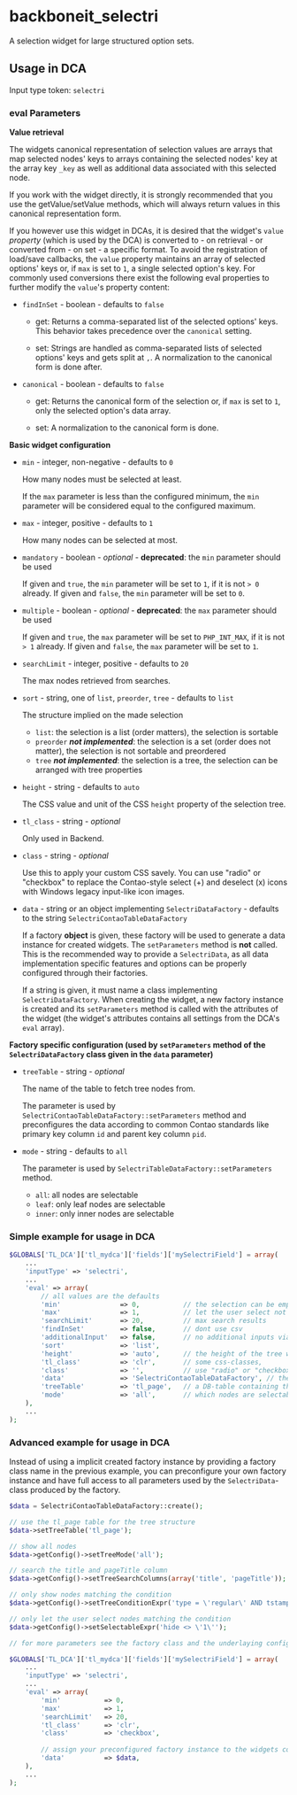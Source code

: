 # backboneit_selectri

A selection widget for large structured option sets.

## Usage in DCA

Input type token: `selectri`

### eval Parameters

**Value retrieval**

The widgets canonical representation of selection values are arrays that map
selected nodes' keys to arrays containing the selected nodes' key at the array
key `_key` as well as additional data associated with this selected node.

If you work with the widget directly, it is strongly recommended that you use
the getValue/setValue methods, which will always return values in this canonical
representation form.

If you however use this widget in DCAs, it is desired that the widget's `value`
*property* (which is used by the DCA) is converted to - on retrieval - or
converted from - on set - a specific format. To avoid the registration of
load/save callbacks, the `value` property maintains an array of selected
options' keys or, if `max` is set to `1`, a single selected option's key. For
commonly used conversions there exist the following eval properties to further
modify the `value`'s property content: 

*	`findInSet` - boolean - defaults to `false`

	- get: Returns a comma-separated list of the selected options' keys. This
behavior takes precedence over the `canonical` setting.
	
	- set: Strings are handled as comma-separated lists of selected options'
keys and gets split at `,`. A normalization to the canonical form is done after.
	
	
*	`canonical` - boolean - defaults to `false`

	- get: Returns the canonical form of the selection or, if `max` is set to
`1`, only the selected option's data array.
	
	- set: A normalization to the canonical form is done.


**Basic widget configuration**

*	`min` - integer, non-negative - defaults to `0`

	How many nodes must be selected at least.

	If the `max` parameter is less than the configured minimum, the `min`
parameter will be considered equal to the configured maximum.


*	`max` - integer, positive - defaults to `1`

	How many nodes can be selected at most.


*	`mandatory` - boolean - *optional* - **deprecated**: the `min` parameter
should be used

	If given and `true`, the `min` parameter will be set to `1`, if it is not
`> 0` already.
	If given and `false`, the `min` parameter will be set to `0`.


*	`multiple` - boolean - *optional* - **deprecated**: the `max` parameter
should be used
	
	If given and `true`, the `max` parameter will be set to `PHP_INT_MAX`, if it
is not `> 1` already.
	If given and `false`, the `max` parameter will be set to `1`.


*	`searchLimit` - integer, positive - defaults to `20`

	The max nodes retrieved from searches.


*	`sort` - string, one of `list`, `preorder`, `tree` - defaults to `list`

	The structure implied on the made selection
	
	- `list`: the selection is a list (order matters), the selection is
sortable
	- `preorder` ***not implemented***: the selection is a set (order does not
matter), the selection is not sortable and preordered
	- `tree` ***not implemented***: the selection is a tree, the selection can
be arranged with tree properties


*	`height` - string - defaults to `auto`

	The CSS value and unit of the CSS `height` property of the selection tree.


*	`tl_class` - string - *optional*

	Only used in Backend.


*	`class` - string - *optional*

	Use this to apply your custom CSS savely. You can use "radio" or "checkbox"
to replace the Contao-style select (+) and deselect (x) icons with Windows
legacy input-like icon images.


*	`data` - string or an object implementing `SelectriDataFactory` - defaults
to the string `SelectriContaoTableDataFactory`

	If a factory **object** is given, these factory will be used to generate
a data instance for created widgets. The `setParameters` method is **not**
called. This is the recommended way to provide a `SelectriData`, as all data
implementation specific features and options can be properly configured through
their factories.
	
	If a string is given, it must name a class implementing
`SelectriDataFactory`. When creating the widget, a new factory instance is
created and its `setParameters` method is called with the attributes of the
widget (the widget's attributes contains all settings from the DCA's `eval`
array).


**Factory specific configuration (used by `setParameters` method of the
`SelectriDataFactory` class given in the `data` parameter)**

*	`treeTable` - string - *optional*
	
	The name of the table to fetch tree nodes from.
	
	The parameter is used by `SelectriContaoTableDataFactory::setParameters`
method and preconfigures the data according to common Contao standards like
primary key column `id` and parent key column `pid`.

*	`mode` - string - defaults to `all`

	The parameter is used by `SelectriTableDataFactory::setParameters`
method.

	- `all`: all nodes are selectable
	- `leaf`: only leaf nodes are selectable
	- `inner`: only inner nodes are selectable


### Simple example for usage in DCA

```php
$GLOBALS['TL_DCA']['tl_mydca']['fields']['mySelectriField'] = array(
	...
	'inputType' => 'selectri',
	...
	'eval' => array(
    	// all values are the defaults
		'min'				=> 0,			// the selection can be empty
		'max'				=> 1,			// let the user select not more than 1 item
		'searchLimit'		=> 20,			// max search results
		'findInSet'			=> false,		// dont use csv
		'additionalInput'	=> false,		// no additional inputs via node content callback is injected
		'sort'				=> 'list',
		'height'			=> 'auto',		// the height of the tree widget
		'tl_class'			=> 'clr',		// some css-classes,
		'class'				=> '',			// use "radio" or "checkbox" to replace the icons
		'data'				=> 'SelectriContaoTableDataFactory', // the data factory class to use
		'treeTable'			=> 'tl_page',	// a DB-table containing the tree structure (Contao-like adjacency list)
		'mode'				=> 'all',		// which nodes are selectable: "all", "leaf", "inner"
	),
	...
);
```

### Advanced example for usage in DCA

Instead of using a implicit created factory instance by providing a factory
class name in the previous example, you can preconfigure your own factory
instance and have full access to all parameters used by the `SelectriData`-class
produced by the factory.

```php
$data = SelectriContaoTableDataFactory::create();

// use the tl_page table for the tree structure
$data->setTreeTable('tl_page');

// show all nodes
$data->getConfig()->setTreeMode('all');

// search the title and pageTitle column
$data->getConfig()->setTreeSearchColumns(array('title', 'pageTitle'));

// only show nodes matching the condition
$data->getConfig()->setTreeConditionExpr('type = \'regular\' AND tstamp > 0');

// only let the user select nodes matching the condition
$data->getConfig()->setSelectableExpr('hide <> \'1\'');

// for more parameters see the factory class and the underlaying config class

$GLOBALS['TL_DCA']['tl_mydca']['fields']['mySelectriField'] = array(
	...
	'inputType' => 'selectri',
	...
	'eval' => array(
		'min'			=> 0,
		'max'			=> 1,
		'searchLimit'	=> 20,
		'tl_class'		=> 'clr',
		'class'			=> 'checkbox',
		
		// assign your preconfigured factory instance to the widgets configuration
		'data'			=> $data,
	),
	...
);
```
